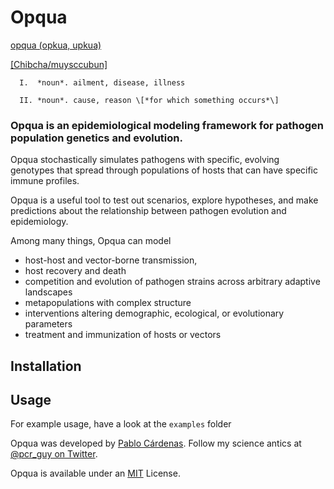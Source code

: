 # Opqua

[opqua (opkua, upkua)](http://muysca.cubun.org/opqua)

[\[Chibcha/muysccubun\]](https://en.wikipedia.org/wiki/Chibcha_language)

      I.  *noun*. ailment, disease, illness

      II. *noun*. cause, reason \[*for which something occurs*\]


### Opqua is an epidemiological modeling framework for pathogen population genetics and evolution.

Opqua stochastically simulates pathogens with specific, evolving genotypes that
spread through populations of hosts that can have specific immune profiles.

Opqua is a useful tool to test out scenarios, explore hypotheses, and make
predictions about the relationship between pathogen evolution and epidemiology.

Among many things, Opqua can model
- host-host and vector-borne transmission,
- host recovery and death
- competition and evolution of pathogen strains across arbitrary adaptive
landscapes
- metapopulations with complex structure
- interventions altering demographic, ecological, or evolutionary parameters
- treatment and immunization of hosts or vectors

## Installation


## Usage

For example usage, have a look at the ```examples``` folder

Opqua was developed by [Pablo Cárdenas](https://pablo-cardenas.com).
Follow my science antics at [@pcr_guy on Twitter](https://twitter.com/pcr_guy).

Opqua is available under an [MIT](https://choosealicense.com/licenses/mit/)
License.
